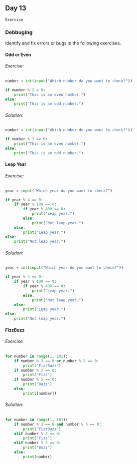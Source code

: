 ## Day 13

`Exercise`


### Debbuging 

Identify and fix errors or bugs in the following exercises.


#### Odd or Even
###### Exercise:
```python  
number = int(input("Which number do you want to check?"))

if number % 2 = 0:
    print("This is an even number.")
else:
    print("This is an odd number.")
```
###### Solution:
```python  
number = int(input("Which number do you want to check?"))

if number % 2 == 0:
    print("This is an even number.")
else:
    print("This is an odd number.")
```

#### Leap Year
###### Exercise:
```python  
year = input("Which year do you want to check?")

if year % 4 == 0:
    if year % 100 == 0:
        if year % 400 == 0:
            print("Leap year.")
        else:
            print("Not leap year.")
    else:
        print("Leap year.")
else:
    print("Not leap year.")
```

###### Solution:
```python  
year = int(input("Which year do you want to check?"))

if year % 4 == 0:
    if year % 100 == 0:
        if year % 400 == 0:
            print("Leap year.")
        else:
            print("Not leap year.")
    else:
        print("Leap year.")
else:
    print("Not leap year.")
```

#### FizzBuzz
###### Exercise:
```python  
for number in range(1, 101):
    if number % 3 == 0 or number % 5 == 0:
        print("FizzBuzz")
    if number % 3 == 0:
        print("Fizz")
    if number % 5 == 0:
        print("Buzz")
    else:
        print([number])
```

###### Solution:
```python  
for number in range(1, 101):
    if number % 3 == 0 and number % 5 == 0:
        print("FizzBuzz")
    elif number % 3 == 0:
        print("Fizz")
    elif number % 5 == 0:
        print("Buzz")
    else:
        print(number)
```
